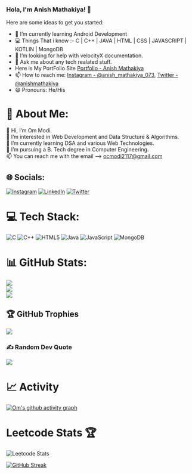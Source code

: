### Hola, I'm Anish Mathakiya! 👋

Here are some ideas to get you started:

- 🌱 I’m currently learning Android Development
- 💻 Things That i know :-
     C | C++ | JAVA | HTML | CSS | JAVASCRIPT | KOTLIN | MongoDB
- 🤔 I’m looking for help with velocityX documentation.
- 💬 Ask me about any tech realated stuff.
- Here is My PortFolio Site [Portfolio - Anish Mathakiya](https://techyportfolio.netlify.app/)
- 📫 How to reach me: [Instagram - @anish_mathakiya_073](https://www.instagram.com/anish_mathakiya_073/), [Twitter - @anishmathakiya](https://twitter.com/anishmathakiya)
- 😄 Pronouns: He/His 


# 💫 About Me:
👋 Hi, I’m Om Modi.<br>👀 I’m interested in Web Development and Data Structure & Algorithms.<br>🌱 I’m currently learning DSA and various Web Technologies.<br>💞️ I’m pursuing a B. Tech degree in Computer Engineering.<br>📫 You can reach me with the email --> ocmodi2117@gmail.com


## 🌐 Socials:
[![Instagram](https://img.shields.io/badge/Instagram-%23E4405F.svg?logo=Instagram&logoColor=white)](https://instagram.com/_i_m_om21_) [![LinkedIn](https://img.shields.io/badge/LinkedIn-%230077B5.svg?logo=linkedin&logoColor=white)](https://linkedin.com/in/om-modi-64a79a231) [![Twitter](https://img.shields.io/badge/Twitter-%231DA1F2.svg?logo=Twitter&logoColor=white)](https://twitter.com/ocmodi2117) 

# 💻 Tech Stack:
![C](https://img.shields.io/badge/c-%2300599C.svg?style=for-the-badge&logo=c&logoColor=white) ![C++](https://img.shields.io/badge/c++-%2300599C.svg?style=for-the-badge&logo=c%2B%2B&logoColor=white) ![HTML5](https://img.shields.io/badge/html5-%23E34F26.svg?style=for-the-badge&logo=html5&logoColor=white) ![Java](https://img.shields.io/badge/java-%23ED8B00.svg?style=for-the-badge&logo=java&logoColor=white) ![JavaScript](https://img.shields.io/badge/javascript-%23323330.svg?style=for-the-badge&logo=javascript&logoColor=%23F7DF1E) ![MongoDB](https://img.shields.io/badge/MongoDB-%234ea94b.svg?style=for-the-badge&logo=mongodb&logoColor=white)
# 📊 GitHub Stats:
![](https://github-readme-stats.vercel.app/api?username=ocmodi21&theme=nightowl&hide_border=false&include_all_commits=false&count_private=false)<br/>
![](https://github-readme-streak-stats.herokuapp.com/?user=ocmodi21&theme=nightowl&hide_border=false)<br/>
![](https://github-readme-stats.vercel.app/api/top-langs/?username=ocmodi21&theme=nightowl&hide_border=false&include_all_commits=false&count_private=false&layout=compact)

## 🏆 GitHub Trophies
![](https://github-profile-trophy.vercel.app/?username=ocmodi21&theme=dracula&no-frame=true&no-bg=true&margin-w=4)

### ✍️ Random Dev Quote
![](https://quotes-github-readme.vercel.app/api?type=horizontal&theme=radical)

# 📈 Activity
[![Om's github activity graph](https://github-readme-activity-graph.cyclic.app/graph?username=ocmodi21&bg_color=fffff0&color=708090&line=24292e&point=24292e&area=true&hide_border=true)](https://github.com/ocmodi21/github-readme-activity-graph)

# Leetcode Stats 🏆

![Leetcode Stats](https://leetcard.jacoblin.cool/ocmodi21?ext=heatmap)


[![GitHub Streak](https://streak-stats.demolab.com?user=iam-anish&theme=radical&background=000000)](https://git.io/streak-stats)



